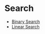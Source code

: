 Search
======


* [Binary Search](./Binary%20Search/Binary%20Search.md)
* [Linear Search](./Linear%20Search/Linear%20Search.md)
